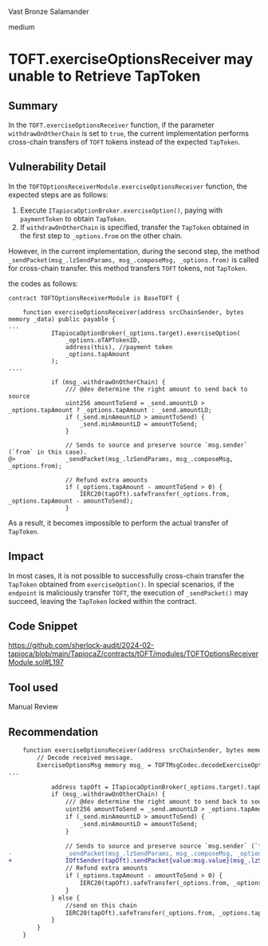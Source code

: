 Vast Bronze Salamander

medium

# TOFT.exerciseOptionsReceiver may unable to Retrieve TapToken

## Summary
In the `TOFT.exerciseOptionsReceiver` function, if the parameter `withdrawOnOtherChain` is set to `true`, the current implementation performs cross-chain transfers of `TOFT` tokens instead of the expected `TapToken`.

## Vulnerability Detail
In the `TOFTOptionsReceiverModule.exerciseOptionsReceiver` function, the expected steps are as follows:
1. Execute `ITapiocaOptionBroker.exerciseOption()`, paying with `paymentToken` to obtain `TapToken`.
2. If `withdrawOnOtherChain` is specified, transfer the `TapToken` obtained in the first step to `_options.from` on the other chain.

However, in the current implementation, during the second step, the method `_sendPacket(msg_.lzSendParams, msg_.composeMsg, _options.from)` is called for cross-chain transfer. this method transfers `TOFT` tokens, not `TapToken`.

the codes as follows:
```solidity
contract TOFTOptionsReceiverModule is BaseTOFT {

    function exerciseOptionsReceiver(address srcChainSender, bytes memory _data) public payable {
...
            ITapiocaOptionBroker(_options.target).exerciseOption(
                _options.oTAPTokenID,
                address(this), //payment token
                _options.tapAmount
            );
....

            if (msg_.withdrawOnOtherChain) {
                /// @dev determine the right amount to send back to source
                uint256 amountToSend = _send.amountLD > _options.tapAmount ? _options.tapAmount : _send.amountLD;
                if (_send.minAmountLD > amountToSend) {
                    _send.minAmountLD = amountToSend;
                }

                // Sends to source and preserve source `msg.sender` (`from` in this case).
@>              _sendPacket(msg_.lzSendParams, msg_.composeMsg, _options.from);

                // Refund extra amounts
                if (_options.tapAmount - amountToSend > 0) {
                    IERC20(tapOft).safeTransfer(_options.from, _options.tapAmount - amountToSend);
                }

```

As a result, it becomes impossible to perform the actual transfer of `TapToken`.


## Impact
In most cases, it is not possible to successfully cross-chain transfer the `TapToken` obtained from `exerciseOption()`. 
In special scenarios, if the `endpoint` is maliciously transfer `TOFT`, the execution of `_sendPacket()` may succeed, leaving the `TapToken` locked within the contract.

## Code Snippet

https://github.com/sherlock-audit/2024-02-tapioca/blob/main/TapiocaZ/contracts/tOFT/modules/TOFTOptionsReceiverModule.sol#L197

## Tool used

Manual Review

## Recommendation

```diff
    function exerciseOptionsReceiver(address srcChainSender, bytes memory _data) public payable {
        // Decode received message.
        ExerciseOptionsMsg memory msg_ = TOFTMsgCodec.decodeExerciseOptionsMsg(_data);
...

            address tapOft = ITapiocaOptionBroker(_options.target).tapOFT();
            if (msg_.withdrawOnOtherChain) {
                /// @dev determine the right amount to send back to source
                uint256 amountToSend = _send.amountLD > _options.tapAmount ? _options.tapAmount : _send.amountLD;
                if (_send.minAmountLD > amountToSend) {
                    _send.minAmountLD = amountToSend;
                }

                // Sends to source and preserve source `msg.sender` (`from` in this case).
-               _sendPacket(msg_.lzSendParams, msg_.composeMsg, _options.from);
+               IOftSender(tapOft).sendPacket{value:msg.value}(msg_.lzSendParams, msg_.composeMsg);
                // Refund extra amounts
                if (_options.tapAmount - amountToSend > 0) {
                    IERC20(tapOft).safeTransfer(_options.from, _options.tapAmount - amountToSend);
                }
            } else {
                //send on this chain
                IERC20(tapOft).safeTransfer(_options.from, _options.tapAmount);
            }
        }
    }
```